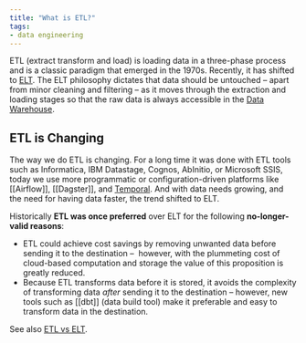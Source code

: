 ```yaml
---
title: "What is ETL?"
tags:
- data engineering
---
```

ETL (extract transform and load) is loading data in a three-phase process and is a classic paradigm that emerged in the 1970s. Recently, it has shifted to [ELT](term/elt.md). The ELT philosophy dictates that data should be untouched – apart from minor cleaning and filtering – as it moves through the extraction and loading stages so that the raw data is always accessible in the [Data Warehouse](term/data%20warehouse.md).

## ETL is Changing
The way we do ETL is changing. For a long time it was done with ETL tools such as Informatica, IBM Datastage, Cognos, AbInitio, or Microsoft SSIS, today we use more programmatic or configuration-driven platforms like [[Airflow]], [[Dagster]], and [Temporal](term/temporal.md). And with data needs growing, and the need for having data faster, the trend shifted to ELT.

Historically **ETL was once preferred** over ELT for the following **no-longer-valid reasons**: 
- ETL could achieve cost savings by removing unwanted data before sending it to the destination –  however, with the plummeting cost of cloud-based computation and storage the value of this proposition is greatly reduced. 
- Because ETL transforms data before it is stored, it avoids the complexity of transforming data _after_ sending it to the destination – however, new tools such as [[dbt]] (data build tool) make it preferable and easy to transform data in the destination.

See also [ETL vs ELT](term/etl%20vs%20elt.md).